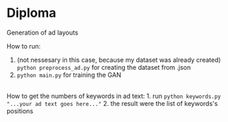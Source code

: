 # Diploma

Generation of ad layouts

How to run:
1. (not nessesary in this case, because my dataset was already created) <code>python preprocess_ad.py</code> for creating the dataset from .json
2. <code>python main.py</code> for training the GAN

<br>
How to get the numbers of keywords in ad text:
1. run <code>python keywords.py "...your ad text goes here..."</code>
2. the result were the list of keywords's positions
